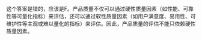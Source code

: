 这个答案是错的，应该是F。产品质量不仅可以通过硬性质量因素（如性能、可靠性等可量化指标）来评估，还可以通过软性质量因素（如用户满意度、易用性、可维护性等主观或难以量化的指标）来评估。因此，产品质量的评估不能只依赖硬性质量因素。